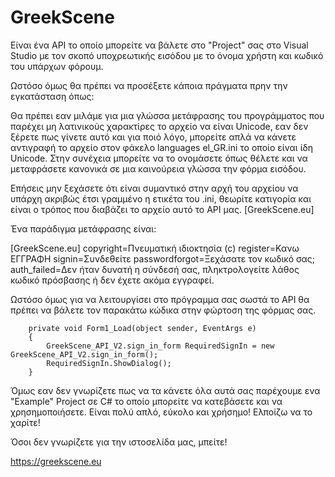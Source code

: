 # GreekScene
Είναι ένα API το οποίο μπορείτε να βάλετε στο "Project" σας στο Visual Studio με τον σκοπό υποχρεωτικής εισόδου με το όνομα χρήστη και κωδικό του υπάρχων φόρουμ.

Ωστόσο όμως θα πρέπει να προσέξετε κάποια πράγματα πρην την εγκατάσταση όπως:

Θα πρέπει εαν μιλάμε για μια γλώσσα μετάφρασης του προγράμματος που παρέχει μη λατινικούς χαρακτίρες το αρχείο να είναι Unicode, εαν δεν ξέρετε πως γίνετε αυτό και για ποιό λόγο, μπορείτε απλά να κάνετε αντιγραφή το αρχείο στον φάκελο languages el_GR.ini το οποίο είναι ίδη Unicode. Στην συνέχεια μπορείτε να το ονομάσετε όπως θέλετε και να μεταφράσετε κανονικά σε μια καινούρεια γλώσσα την φόρμα εισόδου.

Επήσεις μην ξεχάσετε ότι είναι συμαντικό στην αρχή του αρχείου να υπάρχη ακριβώς έτσι γραμμένο η ετικέτα του .ini, θεωρίτε κατιγορία και είναι ο τρόπος που διαβάζει το αρχείο αυτό το API μας.
[GreekScene.eu]

Ένα παράδιγμα μετάφρασης είναι:

[GreekScene.eu]
copyright=Πνευματική ιδιοκτησία (c) 
register=Κανω ΕΓΓΡΑΦΗ
signin=Συνδεθείτε
passwordforgot=Ξεχάσατε τον κωδικό σας;
auth_failed=Δεν ήταν δυνατή η σύνδεσή σας, πληκτρολογείτε λάθος κωδικό πρόσβασης ή δεν έχετε ακόμα εγγραφεί.


Ωστόσο όμως για να λειτουργίσει στο πρόγραμμα σας σωστά το API θα πρέπει να βάλετε τον παρακάτω κώδικα στην φώρτοση της φόρμας σας.


        private void Form1_Load(object sender, EventArgs e)
        {
            GreekScene_API_V2.sign_in_form RequiredSignIn = new GreekScene_API_V2.sign_in_form();
            RequiredSignIn.ShowDialog();
        }
	
Όμως εαν δεν γνωρίζετε πως να τα κάνετε όλα αυτά σας παρέχουμε ενα "Example" Project σε C# το οποίο μπορείτε να κατεβάσετε και να χρησημοποιήσετε.
Είναι πολύ απλό, εύκολο και χρήσημο! Ελποίζω να το χαρίτε!

Όσοι δεν γνωρίζετε για την ιστοσελίδα μας, μπείτε!

https://greekscene.eu
